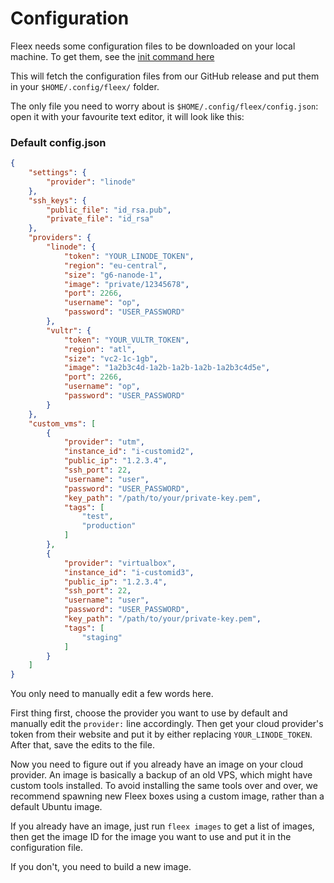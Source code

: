 # Configuration

Fleex needs some configuration files to be downloaded on your local machine.
To get them, see the [init command here](../commands/init.md)

This will fetch the configuration files from our GitHub release and put them in your `$HOME/.config/fleex/` folder.

The only file you need to worry about is `$HOME/.config/fleex/config.json`: open it with your favourite text editor, it will look like this:

### Default config.json

```json
{
    "settings": {
        "provider": "linode"
    },
    "ssh_keys": {
        "public_file": "id_rsa.pub",
        "private_file": "id_rsa"
    },
    "providers": {
        "linode": {
            "token": "YOUR_LINODE_TOKEN",
            "region": "eu-central",
            "size": "g6-nanode-1",
            "image": "private/12345678",
            "port": 2266,
            "username": "op",
            "password": "USER_PASSWORD"
        },
        "vultr": {
            "token": "YOUR_VULTR_TOKEN",
            "region": "atl",
            "size": "vc2-1c-1gb",
            "image": "1a2b3c4d-1a2b-1a2b-1a2b-1a2b3c4d5e",
            "port": 2266,
            "username": "op",
            "password": "USER_PASSWORD"
        }
    },
    "custom_vms": [
        {
            "provider": "utm",
            "instance_id": "i-customid2",
            "public_ip": "1.2.3.4",
            "ssh_port": 22,
            "username": "user",
            "password": "USER_PASSWORD",
            "key_path": "/path/to/your/private-key.pem",
            "tags": [
                "test",
                "production"
            ]
        },
        {
            "provider": "virtualbox",
            "instance_id": "i-customid3",
            "public_ip": "1.2.3.4",
            "ssh_port": 22,
            "username": "user",
            "password": "USER_PASSWORD",
            "key_path": "/path/to/your/private-key.pem",
            "tags": [
                "staging"
            ]
        }
    ]
}

```

You only need to manually edit a few words here.

First thing first, choose the provider you want to use by default and manually edit the `provider:` line accordingly.
Then get your cloud provider's token from their website and put it by either replacing `YOUR_LINODE_TOKEN`.
After that, save the edits to the file.

Now you need to figure out if you already have an image on your cloud provider.
An image is basically a backup of an old VPS, which might have custom tools installed.
To avoid installing the same tools over and over, we recommend spawning new Fleex boxes using a custom image, rather than a default Ubuntu image.

If you already have an image, just run `fleex images` to get a list of images, then get the image ID for the image you want to use and put it in the configuration file.

If you don't, you need to build a new image.